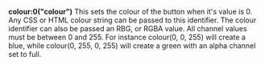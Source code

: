 <a name="colour_0"></a>
**colour:0("colour")**
This sets the colour of the button when it's value is 0. Any CSS or HTML colour string can be passed to this identifier. The colour identifier can also be passed an RBG, or RGBA value. All channel values must be between 0 and 255. For instance colour(0, 0, 255) will create a blue, while colour(0, 255, 0, 255) will create a green with an alpha channel set to full. 

<!--UPDATE WIDGET_IN_CSOUND
    SIdent sprintf "colour:0(%d, 255, 255) ", rnd(255)
    SIdentifier strcat SIdentifier, SIdent
-->